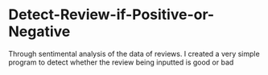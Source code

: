 # Detect-Review-if-Positive-or-Negative
Through sentimental analysis of the data of reviews. I created a very simple program to detect whether the review being inputted is good or bad
